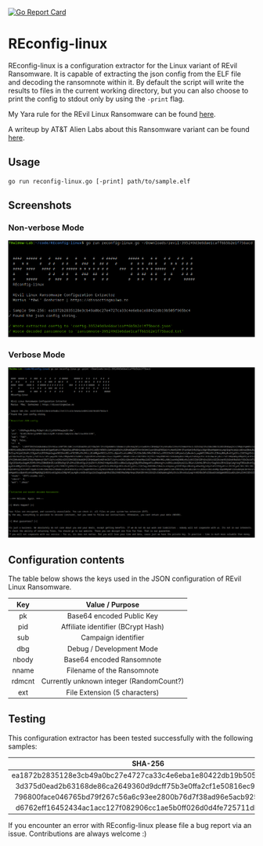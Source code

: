 [![Go Report Card](https://goreportcard.com/badge/github.com/f0wl/REconfig-linux)](https://goreportcard.com/report/github.com/f0wl/REconfig-linux)

# REconfig-linux

REconfig-linux is a configuration extractor for the Linux variant of REvil Ransomware. It is capable of extracting the json config from the ELF file and decoding the ransomnote within it. By default the script will write the results to files in the current working directory, but you can also choose to print the config to stdout only by using the `-print` flag.

My Yara rule for the REvil Linux Ransomware can be found [here](https://github.com/f0wl/yara_rules/blob/main/linux/revil-linux.yar).

A writeup by AT&T Alien Labs about this Ransomware variant can be found [here](https://cybersecurity.att.com/blogs/labs-research/revils-new-linux-version).

## Usage

```shell
go run reconfig-linux.go [-print] path/to/sample.elf
```

## Screenshots

### Non-verbose Mode

![Non-verbose Mode](img/screenshot-file.png)

### Verbose Mode

![Verbose Mode](img/screenshot-verbose.png)


## Configuration contents

The table below shows the keys used in the JSON configuration of REvil Linux Ransomware. 

|             Key             |                     Value / Purpose                     |
| :-------------------------: | :-----------------------------------------------------: |
|           pk                |                Base64 encoded Public Key                |
|           pid               |            Affiliate identifier (BCrypt Hash)           |
|           sub               |                  Campaign identifier                    |
|           dbg               |                Debug / Development Mode                 |
|           nbody             |                Base64 encoded Ransomnote                |
|           nname             |                Filename of the Ransomnote               |
|           rdmcnt            |           Currently unknown integer (RandomCount?)      |
|           ext               |              File Extension (5 characters)              |

## Testing

This configuration extractor has been tested successfully with the following samples:

|                             SHA-256                              |                     Sample                    |
| :--------------------------------------------------------------: | :-----------------------------------------------------: |
| ea1872b2835128e3cb49a0bc27e4727ca33c4e6eba1e80422db19b505f965bc4 | [Malshare](https://malshare.com/sample.php?action=detail&hash=395249d3e6dae1caff6b5b2e1f75bacd) |
| 3d375d0ead2b63168de86ca2649360d9dcff75b3e0ffa2cf1e50816ec92b3b7d | [Malshare](https://malshare.com/sample.php?action=detail&hash=96a157e4c0bef22e0cea1299f88d4745) |
| 796800face046765bd79f267c56a6c93ee2800b76d7f38ad96e5acb92599fcd4 | [Malshare](https://malshare.com/sample.php?action=detail&hash=ab3229656f73505a3c53f7d2e95efd0e) |
| d6762eff16452434ac1acc127f082906cc1ae5b0ff026d0d4fe725711db47763 | [Malshare](https://malshare.com/sample.php?action=detail&hash=e199f02ffcf1b1769c8aeb580f627267) |

If you encounter an error with REconfig-linux please file a bug report via an issue. Contributions are always welcome :)
